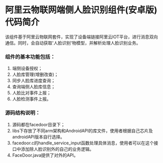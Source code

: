 # 阿里云物联网端侧人脸识别组件(安卓版)代码简介
该组件基于阿里云物联网套件，实现了设备端链接阿里云IOT平台，进行消息双向通信。同时，会自动获取'人脸识别'物模型，并解析处理人脸识别业务。

### 组件的基本功能包括：
1. 端侧设备授权；
2. 人脸库管理(增删改查)；
3. 同步人脸库进度查询；
4. 查询端侧人脸库信息；
5. 人脸比对事件上报；
6. 人脸检测事件上报。

### 源码结构说明：
1. 源码都在facedoor目录下；
2. libs下存放了不同arm架构和AndroidAPI的库文件，使用者根据自己芯片及androidAPI版本自行选择。
3. facedoor.c的handle_service_input函数处理具体消息，使用者可以在这个接口中添加除人脸识别外的自己的业务逻辑。
4. FaceDoor.java提供了对外的API。
